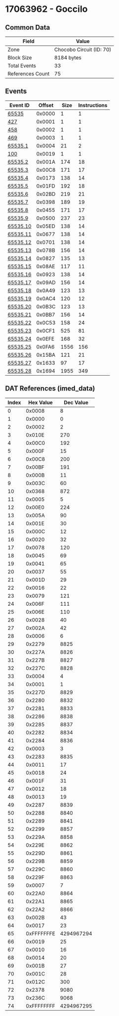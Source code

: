 # 17063962 - Goccilo

## Common Data

| Field            | Value                    |
|------------------|--------------------------|
| Zone             | Chocobo Circuit (ID: 70) |
| Block Size       | 8184 bytes               |
| Total Events     | 33                       |
| References Count | 75                       |

## Events

| Event ID                  | Offset   |   Size |   Instructions |
|---------------------------|----------|--------|----------------|
| [65535](./65535.md)       | 0x0000   |      1 |              1 |
| [427](./427.md)           | 0x0001   |      1 |              1 |
| [458](./458.md)           | 0x0002   |      1 |              1 |
| [469](./469.md)           | 0x0003   |      1 |              1 |
| [65535.1](./65535.1.md)   | 0x0004   |     21 |              2 |
| [100](./100.md)           | 0x0019   |      1 |              1 |
| [65535.2](./65535.2.md)   | 0x001A   |    174 |             18 |
| [65535.3](./65535.3.md)   | 0x00C8   |    171 |             17 |
| [65535.4](./65535.4.md)   | 0x0173   |    138 |             14 |
| [65535.5](./65535.5.md)   | 0x01FD   |    192 |             18 |
| [65535.6](./65535.6.md)   | 0x02BD   |    219 |             21 |
| [65535.7](./65535.7.md)   | 0x0398   |    189 |             19 |
| [65535.8](./65535.8.md)   | 0x0455   |    171 |             17 |
| [65535.9](./65535.9.md)   | 0x0500   |    237 |             23 |
| [65535.10](./65535.10.md) | 0x05ED   |    138 |             14 |
| [65535.11](./65535.11.md) | 0x0677   |    138 |             14 |
| [65535.12](./65535.12.md) | 0x0701   |    138 |             14 |
| [65535.13](./65535.13.md) | 0x078B   |    156 |             14 |
| [65535.14](./65535.14.md) | 0x0827   |    135 |             13 |
| [65535.15](./65535.15.md) | 0x08AE   |    117 |             11 |
| [65535.16](./65535.16.md) | 0x0923   |    138 |             14 |
| [65535.17](./65535.17.md) | 0x09AD   |    156 |             14 |
| [65535.18](./65535.18.md) | 0x0A49   |    123 |             13 |
| [65535.19](./65535.19.md) | 0x0AC4   |    120 |             12 |
| [65535.20](./65535.20.md) | 0x0B3C   |    123 |             13 |
| [65535.21](./65535.21.md) | 0x0BB7   |    156 |             14 |
| [65535.22](./65535.22.md) | 0x0C53   |    158 |             24 |
| [65535.23](./65535.23.md) | 0x0CF1   |    525 |             81 |
| [65535.24](./65535.24.md) | 0x0EFE   |    168 |             32 |
| [65535.25](./65535.25.md) | 0x0FA6   |   1556 |            156 |
| [65535.26](./65535.26.md) | 0x15BA   |    121 |             21 |
| [65535.27](./65535.27.md) | 0x1633   |     97 |             17 |
| [65535.28](./65535.28.md) | 0x1694   |   1955 |            349 |

## DAT References (imed_data)

|   Index | Hex Value   |   Dec Value |
|---------|-------------|-------------|
|       0 | 0x0008      |           8 |
|       1 | 0x0000      |           0 |
|       2 | 0x0002      |           2 |
|       3 | 0x010E      |         270 |
|       4 | 0x00C0      |         192 |
|       5 | 0x000F      |          15 |
|       6 | 0x00C8      |         200 |
|       7 | 0x00BF      |         191 |
|       8 | 0x000B      |          11 |
|       9 | 0x003C      |          60 |
|      10 | 0x0368      |         872 |
|      11 | 0x0005      |           5 |
|      12 | 0x00E0      |         224 |
|      13 | 0x005A      |          90 |
|      14 | 0x001E      |          30 |
|      15 | 0x000C      |          12 |
|      16 | 0x0020      |          32 |
|      17 | 0x0078      |         120 |
|      18 | 0x0045      |          69 |
|      19 | 0x0041      |          65 |
|      20 | 0x0037      |          55 |
|      21 | 0x001D      |          29 |
|      22 | 0x0016      |          22 |
|      23 | 0x0079      |         121 |
|      24 | 0x006F      |         111 |
|      25 | 0x006E      |         110 |
|      26 | 0x0028      |          40 |
|      27 | 0x002A      |          42 |
|      28 | 0x0006      |           6 |
|      29 | 0x2279      |        8825 |
|      30 | 0x227A      |        8826 |
|      31 | 0x227B      |        8827 |
|      32 | 0x227C      |        8828 |
|      33 | 0x0004      |           4 |
|      34 | 0x0001      |           1 |
|      35 | 0x227D      |        8829 |
|      36 | 0x2280      |        8832 |
|      37 | 0x2281      |        8833 |
|      38 | 0x2286      |        8838 |
|      39 | 0x2285      |        8837 |
|      40 | 0x2282      |        8834 |
|      41 | 0x2284      |        8836 |
|      42 | 0x0003      |           3 |
|      43 | 0x2283      |        8835 |
|      44 | 0x0011      |          17 |
|      45 | 0x0018      |          24 |
|      46 | 0x001F      |          31 |
|      47 | 0x0012      |          18 |
|      48 | 0x0013      |          19 |
|      49 | 0x2287      |        8839 |
|      50 | 0x2288      |        8840 |
|      51 | 0x2289      |        8841 |
|      52 | 0x2299      |        8857 |
|      53 | 0x229A      |        8858 |
|      54 | 0x229E      |        8862 |
|      55 | 0x229D      |        8861 |
|      56 | 0x229B      |        8859 |
|      57 | 0x229C      |        8860 |
|      58 | 0x229F      |        8863 |
|      59 | 0x0007      |           7 |
|      60 | 0x22A0      |        8864 |
|      61 | 0x22A1      |        8865 |
|      62 | 0x22A2      |        8866 |
|      63 | 0x002B      |          43 |
|      64 | 0x0017      |          23 |
|      65 | 0xFFFFFFFE  |  4294967294 |
|      66 | 0x0019      |          25 |
|      67 | 0x0010      |          16 |
|      68 | 0x0014      |          20 |
|      69 | 0x001B      |          27 |
|      70 | 0x001C      |          28 |
|      71 | 0x012C      |         300 |
|      72 | 0x2378      |        9080 |
|      73 | 0x236C      |        9068 |
|      74 | 0xFFFFFFFF  |  4294967295 |
